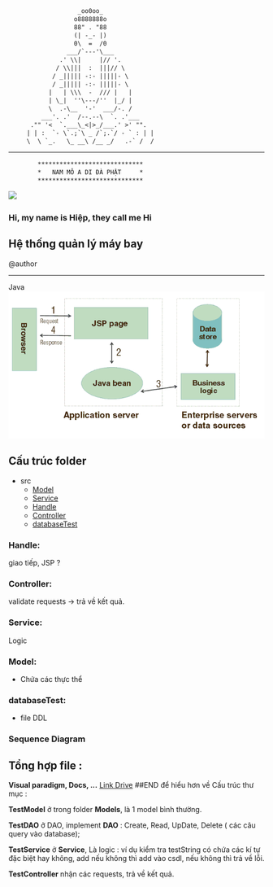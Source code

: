 
                       _oo0oo_
                      o8888888o
                      88" . "88
                      (| -_- |)
                      0\  =  /0
                    ___/`---'\___
                  .' \\|     |// '.
                 / \\|||  :  |||// \
                / _||||| -:- |||||- \
                / _||||| -:- |||||- \
               |   | \\\  -  /// |   |
               | \_|  ''\---/''  |_/ |
               \  .-\__  '-'  ___/-. /
             ___'. .'  /--.--\  `. .'___
          ."" '<  `.___\_<|>_/___.' >' "".
         | | :  `- \`.;`\ _ /`;.`/ - ` : | |
         \  \ `_.   \_ __\ /__ _/   .-` /  /
___________________________
            *****************************    
            *   NAM MÔ A DI ĐÀ PHẬT     *
            *****************************  
<img src="https://raw.githubusercontent.com/alexnaiman/alexnaiman/master/resources/cool_duck.gif" width="60px" />

### Hi, my name is Hiệp, they call me Hi

## Hệ thống quản lý máy bay

@author

_______
Java
![img.png](img.png)

## Cấu trúc folder

+ src
    + [Model]()
    + [Service]()
    + [Handle]()
    + [Controller]()
    + [databaseTest]()

### Handle:

giao tiếp, JSP ?

### Controller:

validate requests -> trả về kết quả.

### Service:

Logic

### Model:

- Chứa các thực thể

### databaseTest:

- file DDL

### Sequence Diagram

## Tổng hợp file :

**Visual paradigm, Docs, ...**
[Link Drive](https://drive.google.com/drive/folders/1MnRWlYfC0M3rlI0FgNvf4DlWtERSRKzT?usp=sharing)
##END
để hiểu hơn về Cấu trúc thư mục :

**TestModel** ở trong folder **Models**, là 1 model bình thường.

**TestDAO** ở DAO, implement **DAO** : Create, Read, UpDate, Delete ( các câu query vào database);

**TestService** ở **Service**, Là logic : ví dụ kiểm tra testString có chứa các kí tự đặc biệt hay không, add nếu không thì add vào csdl, nếu không thì trả về lỗi.

**TestController** nhận các requests, trả về kết quả.